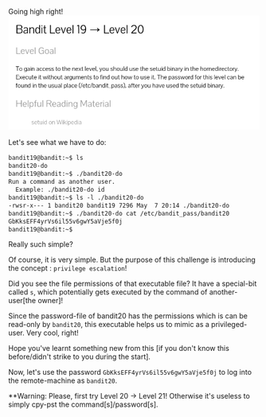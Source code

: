 Going high right!
![Bandit19](https://github.com/sreekesari-vangeepuram/overthewire/blob/master/overthewire/bandit/bandit19/level19-%3Elevel20.png)

Let's see what we have to do:
```
bandit19@bandit:~$ ls
bandit20-do
bandit19@bandit:~$ ./bandit20-do 
Run a command as another user.
  Example: ./bandit20-do id
bandit19@bandit:~$ ls -l ./bandit20-do 
-rwsr-x--- 1 bandit20 bandit19 7296 May  7 20:14 ./bandit20-do
bandit19@bandit:~$ ./bandit20-do cat /etc/bandit_pass/bandit20
GbKksEFF4yrVs6il55v6gwY5aVje5f0j
bandit19@bandit:~$
```
Really such simple?

Of course, it is very simple.
But the purpose of this challenge is introducing the concept : `privilege escalation`!

Did you see the file permissions of that executable file?
It have a special-bit called `s`, which potentially gets executed by the command of another-user[the owner]!

Since the password-file of bandit20 has the permissions which is can be read-only by `bandit20`, this executable helps us to mimic as a privileged-user.
Very cool, right!

Hope you've learnt something new from this [if you don't know this before/didn't strike to you during the start].

Now, let's use the password `GbKksEFF4yrVs6il55v6gwY5aVje5f0j` to log into the remote-machine as `bandit20`.

**Warning: Please, first try Level 20 -> Level 21! Otherwise it's useless to simply cpy-pst the command[s]/password[s].
